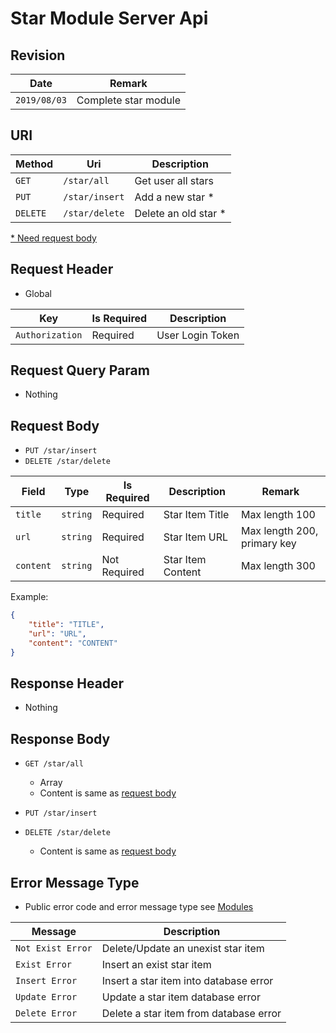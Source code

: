 # Star Module Server Api

## Revision

|Date|Remark|
|--|--|
|`2019/08/03`|Complete star module|

## URI

|Method|Uri|Description|
|--|--|--|
|`GET`|`/star/all`|Get user all stars|
|`PUT`|`/star/insert`|Add a new star \*|
|`DELETE`|`/star/delete`|Delete an old star \*|

[\* Need request body](https://github.com/Aoi-hosizora/Biji_BackEnd/blob/master/app/Modules/Star/readme.md#request-body)

## Request Header

+ Global

|Key|Is Required|Description|
|--|--|--|
|`Authorization`|Required|User Login Token|

## Request Query Param

+ Nothing

## Request Body

+ `PUT /star/insert`
+ `DELETE /star/delete`

|Field|Type|Is Required|Description|Remark|
|--|--|--|--|--|
|`title`|`string`|Required|Star Item Title|Max length 100|
|`url`|`string`|Required|Star Item URL|Max length 200, primary key|
|`content`|`string`|Not Required|Star Item Content|Max length 300|

Example:

```json
{
    "title": "TITLE",
    "url": "URL",
    "content": "CONTENT"
}
```

## Response Header

+ Nothing

## Response Body

+ `GET /star/all`
    + Array
    + Content is same as [request body](https://github.com/Aoi-hosizora/Biji_BackEnd/blob/master/app/Modules/Star/readme.md#request-body)

+ `PUT /star/insert`
+ `DELETE /star/delete`
    + Content is same as [request body](https://github.com/Aoi-hosizora/Biji_BackEnd/blob/master/app/Modules/Star/readme.md#request-body)

## Error Message Type

+ Public error code and error message type see [Modules](https://github.com/Aoi-hosizora/Biji_BackEnd/blob/master/app/Modules/readme.md)

|Message|Description|
|--|--|
|`Not Exist Error`|Delete/Update an unexist star item|
|`Exist Error`|Insert an exist star item|
|`Insert Error`|Insert a star item into database error|
|`Update Error`|Update a star item database error|
|`Delete Error`|Delete a star item from database error|